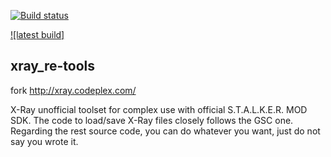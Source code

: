 [![Build status](https://ci.appveyor.com/api/projects/status/igqht08v92l56k7t?svg=true)](https://ci.appveyor.com/project/abramcumner/xray-re-tools)

[![latest build]](https://ci.appveyor.com/api/projects/abramcumner/xray-re-tools/artifacts/xray_re-tools_latest.7z)

xray_re-tools
-------------

fork http://xray.codeplex.com/

X-Ray unofficial toolset for complex use with official S.T.A.L.K.E.R. MOD SDK. The code to load/save X-Ray files closely follows the GSC one. Regarding the rest source code, you can do whatever you want, just do not say you wrote it. 